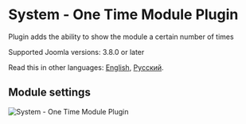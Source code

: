 # System - One Time Module Plugin
Plugin adds the ability to show the module a certain number of times

Supported Joomla versions: 3.8.0 or later

Read this in other languages: 
[English](https://github.com/JoomlaZen/plg_system_onetimemodule/blob/master/README.md), 
[Русский](https://github.com/JoomlaZen/plg_system_onetimemodule/blob/master/README.ru-RU.md).

## Module settings
![System - One Time Module Plugin](https://screenshots.firefoxusercontent.com/images/e7d37302-1845-478b-8208-798612f46fd6.png)